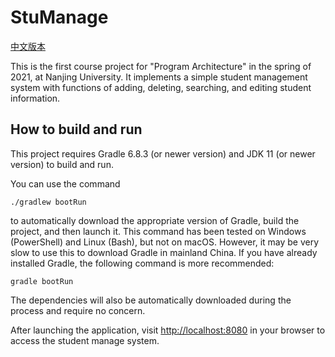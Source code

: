 # StuManage

[中文版本](README_ZH_CN.md)

This is the first course project for "Program Architecture" in the spring of 2021, at Nanjing University. It implements a simple student management system with functions of adding, deleting, searching, and editing student information.

## How to build and run

This project requires Gradle 6.8.3 (or newer version) and JDK 11 (or newer version) to build and run.

You can use the command

```shell
./gradlew bootRun
```

to automatically download the appropriate version of Gradle, build the project, and then launch it. This command has been tested on Windows (PowerShell) and Linux (Bash), but not on macOS. However, it may be very slow to use this to download Gradle in mainland China. If you have already installed Gradle, the following command is more recommended:

```shell
gradle bootRun
```

The dependencies will also be automatically downloaded during the process and require no concern.

After launching the application, visit [http://localhost:8080](http://localhost:8080) in your browser to access the student manage system.
